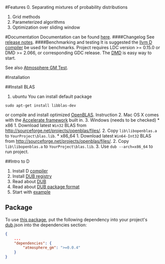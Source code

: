 #Features
  0. Separating mixtures of probability distributions
  1. Grid methods
  2. Parameterized algorithms
  3. Optimization over sliding window

#Documentation
Documentation can be found [here](http://9il.github.io/atmosphere_gm/atmosphere.package.html).
####Changelog
See [release notes](https://github.com/9il/atmosphere_gm/releases).
####Benchmarking and testing
It is suggested the [llvm D compiler](https://github.com/ldc-developers/ldc/releases) be used for benchmarks.
Project requires LDC version >= 0.15.0 or DMD >= 2.066, or corresponding GDC release.
The [DMD](http://dlang.org/download.html) is easy way to start.

See also [Atmosphere GM Test](https://github.com/9il/atmosphere_gm_test). 

#Installation

##Install BLAS
1. ubuntu
You can install default package
```shell
sudo apt-get install libblas-dev
```
or compile and install optimized [OpenBLAS](https://github.com/xianyi/OpenBLAS).
Instruction
2. Mac OS X comes with the [Accelerate framework](https://developer.apple.com/library/mac/documentation/Accelerate/Reference/BLAS_Ref/index.html#//apple_ref/doc/uid/TP40009457) built in.
3. Windows (needs to be checked)
	* x86
		1. Download latest `Win32` BLAS from http://sourceforge.net/projects/openblas/files/.
		2. Copy `lib\libopenblas.a` to `YourProject\blas.lib`.
	* x86_64
		1. Download latest `Win64-Int32` BLAS from http://sourceforge.net/projects/openblas/files/.
		2. Copy `lib\libopenblas.a` to `YourProject\blas.lib`.
		3. Use `dub --arch=x86_64` to run project.

##Intro to D
1. Install D [compiler](http://dlang.org/download.html)
2. Install [DUB registry](http://code.dlang.org/download)
3. Read about [DUB](http://code.dlang.org/about)
4. Read about [DUB package format](http://code.dlang.org/package-format)
5. Start with [example](https://github.com/9il/atmosphere_gm/tree/master/examples/normal_variance_mean_mixture)

## Package
To use [this package](http://code.dlang.org/packages/atmosphere_gm), put the following dependency into your project's
[dub](http://code.dlang.org/about).json into the dependencies section:
```json
{
	...
	"dependencies": {
		"atmosphere_gm": ">=0.0.4"
	}
}
```
